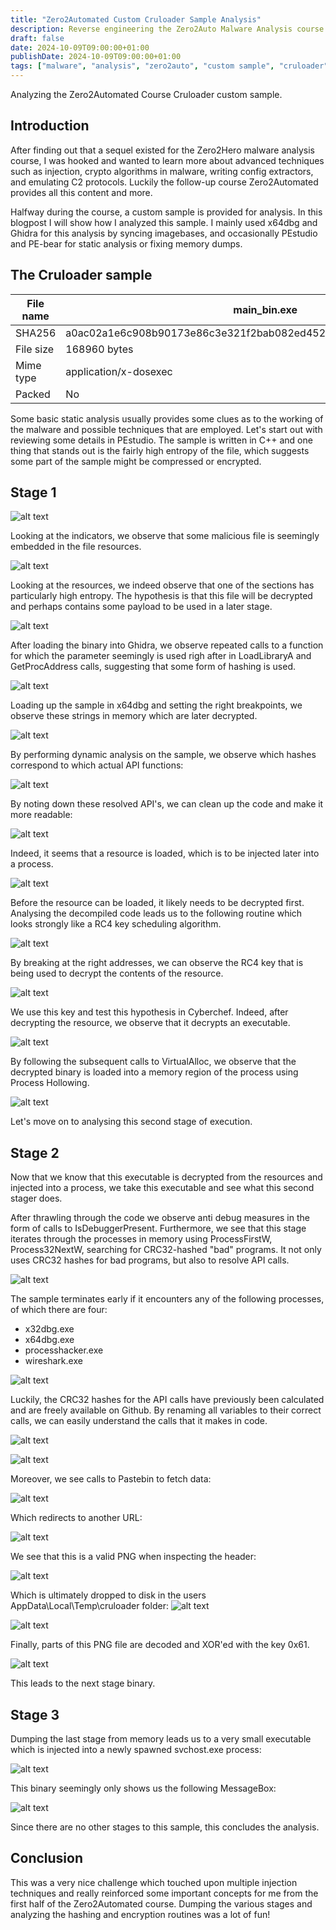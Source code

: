 ```yaml
---
title: "Zero2Automated Custom Cruloader Sample Analysis"
description: Reverse engineering the Zero2Auto Malware Analysis course custom sample
draft: false
date: 2024-10-09T09:00:00+01:00
publishDate: 2024-10-09T09:00:00+01:00
tags: ["malware", "analysis", "zero2auto", "custom sample", "cruloader"]
---
```


Analyzing the Zero2Automated Course Cruloader custom sample.

## Introduction

After finding out that a sequel existed for the Zero2Hero malware analysis course, I was hooked and wanted to learn more about advanced techniques such as injection, crypto algorithms in malware, writing config extractors, and emulating C2 protocols. Luckily the follow-up course Zero2Automated provides all this content and more. 

Halfway during the course, a custom sample is provided for analysis. In this blogpost I will show how I analyzed this sample. I mainly used x64dbg and Ghidra for this analysis by syncing imagebases, and occasionally PEstudio and PE-bear for static analysis or fixing memory dumps.

## The Cruloader sample

| File name  | main_bin.exe                                                       |
|------------|------------------------------------------------------------------|
| SHA256     | a0ac02a1e6c908b90173e86c3e321f2bab082ed45236503a21eb7d984de10611 |
| File size  | 168960 bytes                                                   |
| Mime type  | application/x-dosexec                                            |
| Packed     | No                                                               |

Some basic static analysis usually provides some clues as to the working of the malware and possible techniques that are employed. Let's start out with reviewing some details in PEstudio. The sample is written in C++ and one thing that stands out is the fairly high entropy of the file, which suggests some part of the sample might be compressed or encrypted. 

## Stage 1

![alt text](pestudio_entropy.PNG)

Looking at the indicators, we observe that some malicious file is seemingly embedded in the file resources. 

![alt text](pestudio_file_embedded.PNG)

Looking at the resources, we indeed observe that one of the sections has particularly high entropy. The hypothesis is that this file will be decrypted and perhaps contains some payload to be used in a later stage. 

![alt text](pestudio_file_rsrc.PNG)

After loading the binary into Ghidra, we observe repeated calls to a function for which the parameter seemingly is used righ after in LoadLibraryA and GetProcAddress calls, suggesting that some form of hashing is used. 

![alt text](api_resolver_calls.PNG)

Loading up the sample in x64dbg and setting the right breakpoints, we observe these strings in memory which are later decrypted.

![alt text](unresolved_apis-2.PNG)

By performing dynamic analysis on the sample, we observe which hashes correspond to which actual API functions:

![alt text](apis_resolved-1.PNG)

By noting down these resolved API's, we can clean up the code and make it more readable:

![alt text](api_resolver_renamed-1.PNG)

Indeed, it seems that a resource is loaded, which is to be injected later into a process. 

![alt text](api_resolver_renamed2.PNG)

Before the resource can be loaded, it likely needs to be decrypted first. Analysing the decompiled code leads us to the following routine which looks strongly like a RC4 key scheduling algorithm. 

![alt text](rc4.PNG)

By breaking at the right addresses, we can observe the RC4 key that is being used to decrypt the contents of the resource. 

![alt text](rc4_key.PNG)

We use this key and test this hypothesis in Cyberchef. Indeed, after decrypting the resource, we observe that it decrypts an executable. 

![alt text](rc4_decrypt.PNG)

By following the subsequent calls to VirtualAlloc, we observe that the decrypted binary is loaded into a memory region of the process using Process Hollowing.

![alt text](rc4_decrypted.PNG)

Let's move on to analysing this second stage of execution. 
## Stage 2

Now that we know that this executable is decrypted from the resources and injected into a process, we take this executable and see what this second stager does. 

After thrawling through the code we observe anti debug measures in the form of calls to IsDebuggerPresent. Furthermore, we see that this stage iterates through the processes in memory using ProcessFirstW, Process32NextW, searching for CRC32-hashed "bad" programs. It not only uses CRC32 hashes for bad programs, but also to resolve API calls. 

![alt text](x32dbg_culprit.PNG)

The sample terminates early if it encounters any of the following processes, of which there are four:
- x32dbg.exe
- x64dbg.exe
- processhacker.exe
- wireshark.exe
  
![alt text](anti_debug_x32dbg-1.PNG)

Luckily, the CRC32 hashes for the API calls have previously been calculated and are freely available on Github. By renaming all variables to their correct calls, we can easily understand the calls that it makes in code.

![alt text](api_hashes_crc32.PNG)

![alt text](resolve_crc32_hashes.png)


Moreover, we see calls to Pastebin to fetch data:

![alt text](pastebin_url.PNG)

Which redirects to another URL:

![alt text](pastebin_redirect.PNG)

We see that this is a valid PNG when inspecting the header:

![alt text](output_png_header-1.PNG)

Which is ultimately dropped to disk in the users AppData\Local\Temp\cruloader folder:
![alt text](output-1.png)

![alt text](cruloader_output.png)

Finally, parts of this PNG file are decoded and XOR'ed with the key 0x61. 

![alt text](xor_61.png)

This leads to the next stage binary.

## Stage 3
Dumping the last stage from memory leads us to a very small executable which is injected into a newly spawned svchost.exe process:

![alt text](svchost.PNG)

This binary seemingly only shows us the following MessageBox:

![alt text](uhoh-1.PNG)

Since there are no other stages to this sample, this concludes the analysis. 

## Conclusion

This was a very nice challenge which touched upon multiple injection techniques and really reinforced some important concepts for me from the first half of the Zero2Automated course. Dumping the various stages and analyzing the hashing and encryption routines was a lot of fun!